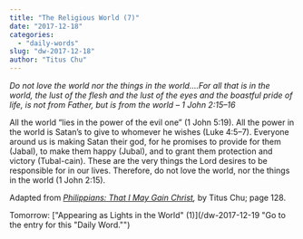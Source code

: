 ```yaml
---
title: "The Religious World (7)"
date: "2017-12-18"
categories: 
  - "daily-words"
slug: "dw-2017-12-18"
author: "Titus Chu"
---
```


_Do not love the world nor the things in the world....For all that is in the world, the lust of the flesh and the lust of the eyes and the boastful pride of life, is not from Father, but is from the world_ _– 1 John 2:15–16_

All the world “lies in the power of the evil one” (1 John 5:19). All the power in the world is Satan’s to give to whomever he wishes (Luke 4:5–7). Everyone around us is making Satan their god, for he promises to provide for them (Jabal), to make them happy (Jubal), and to grant them protection and victory (Tubal-cain). These are the very things the Lord desires to be responsible for in our lives. Therefore, do not love the world, nor the things in the world (1 John 2:15).

Adapted from _[Philippians: That I May Gain Christ](/book-philippians "Go to the listing for this book."),_ by Titus Chu; page 128.

Tomorrow: ["Appearing as Lights in the World" (1)](/dw-2017-12-19 "Go to the entry for this "Daily Word."")
